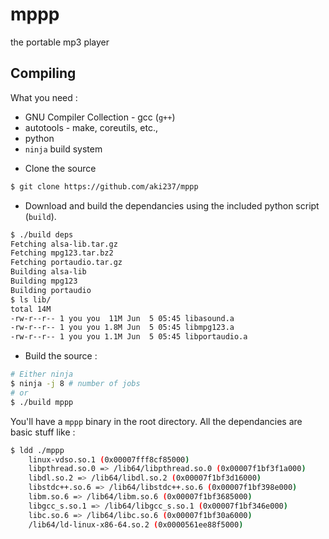 # mppp
the portable mp3 player

## Compiling

What you need :
 
 - GNU Compiler Collection - gcc (`g++`)
 - autotools - make, coreutils, etc.,
 - python
 - `ninja` build system

+ Clone the source

```sh
$ git clone https://github.com/aki237/mppp
```

+ Download and build the dependancies using the included python script (`build`).

```sh
$ ./build deps
Fetching alsa-lib.tar.gz
Fetching mpg123.tar.bz2
Fetching portaudio.tar.gz
Building alsa-lib
Building mpg123
Building portaudio
$ ls lib/
total 14M
-rw-r--r-- 1 you you  11M Jun  5 05:45 libasound.a
-rw-r--r-- 1 you you 1.8M Jun  5 05:45 libmpg123.a
-rw-r--r-- 1 you you 1.1M Jun  5 05:45 libportaudio.a
```

+ Build the source :

```sh
# Either ninja
$ ninja -j 8 # number of jobs
# or
$ ./build mppp
```

You'll have a `mppp` binary in the root directory.
All the dependancies are basic stuff like :
```sh
$ ldd ./mppp
	linux-vdso.so.1 (0x00007fff8cf85000)
	libpthread.so.0 => /lib64/libpthread.so.0 (0x00007f1bf3f1a000)
	libdl.so.2 => /lib64/libdl.so.2 (0x00007f1bf3d16000)
	libstdc++.so.6 => /lib64/libstdc++.so.6 (0x00007f1bf398e000)
	libm.so.6 => /lib64/libm.so.6 (0x00007f1bf3685000)
	libgcc_s.so.1 => /lib64/libgcc_s.so.1 (0x00007f1bf346e000)
	libc.so.6 => /lib64/libc.so.6 (0x00007f1bf30a6000)
	/lib64/ld-linux-x86-64.so.2 (0x0000561ee88f5000)
```
